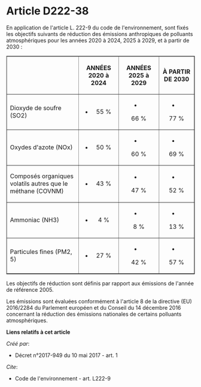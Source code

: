 # Article D222-38

En application de l'article L. 222-9 du code de l'environnement, sont fixés les objectifs suivants de réduction des émissions
anthropiques de polluants atmosphériques pour les années 2020 à 2024, 2025 à 2029, et à partir de 2030 :

<table border="1">
  <tbody>
    <tr>
      <th> </th>
      <th>

ANNÉES 2020 à 2024</th>
      <th>

ANNÉES 2025 à 2029</th>
      <th>

À PARTIR DE 2030</th>
    </tr>
    <tr>
      <td align="left">

Dioxyde de soufre (SO2)</td>
      <td align="center">

- 55 %</td>
      <td align="center">

- 66 %</td>
      <td align="center">

- 77 %</td>
    </tr>
    <tr>
      <td align="left">

Oxydes d'azote (NOx)</td>
      <td align="center">

- 50 %</td>
      <td align="center">

- 60 %</td>
      <td align="center">

- 69 %</td>
    </tr>
    <tr>
      <td align="left">

Composés organiques volatils autres que le méthane (COVNM)</td>
      <td align="center">

- 43 %</td>
      <td align="center">

- 47 %</td>
      <td align="center">

- 52 %</td>
    </tr>
    <tr>
      <td align="left">

Ammoniac (NH3)</td>
      <td align="center">

- 4 %</td>
      <td align="center">

- 8 %</td>
      <td align="center">

- 13 %</td>
    </tr>
    <tr>
      <td align="left">

Particules fines (PM2, 5)</td>
      <td align="center">

- 27 %</td>
      <td align="center">

- 42 %</td>
      <td align="center">

- 57 %</td>
    </tr>
  </tbody>
</table>

Les objectifs de réduction sont définis par rapport aux émissions de l'année de référence 2005.

Les émissions sont évaluées conformément à l'article 8 de la directive (EU) 2016/2284 du Parlement européen et du Conseil du
14 décembre 2016 concernant la réduction des émissions nationales de certains polluants atmosphériques.

**Liens relatifs à cet article**

_Créé par_:

  - Décret n°2017-949 du 10 mai 2017 - art. 1

_Cite_:

  - Code de l'environnement - art. L222-9
